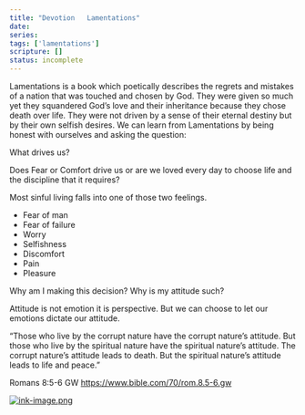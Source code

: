 ```yaml
---
title: "Devotion   Lamentations"
date: 
series: 
tags: ['lamentations']
scripture: []
status: incomplete
---
```


Lamentations is a book which poetically describes the regrets and mistakes of a nation that was touched and chosen by God. They were given so much yet they squandered God’s love and their inheritance because they chose death over life. They were not driven by a sense of their eternal destiny but by their own selfish desires. We can learn from Lamentations by being honest with ourselves and asking the question:

What drives us?

Does Fear or Comfort drive us or are we loved every day to choose life and the discipline that it requires?

Most sinful living falls into one of those two feelings.

- Fear of man
- Fear of failure
- Worry
- Selfishness
- Discomfort
- Pain
- Pleasure

Why am I making this decision?
Why is my attitude such?

Attitude is not emotion it is perspective. But we can choose to let our emotions dictate our attitude.

“Those who live by the corrupt nature have the corrupt nature’s attitude. But those who live by the spiritual nature have the spiritual nature’s attitude. The corrupt nature’s attitude leads to death. But the spiritual nature’s attitude leads to life and peace.”

‭‭Romans‬ ‭8:5-6‬ ‭GW‬‬
https://www.bible.com/70/rom.8.5-6.gw

[![ink-image.png](ink-image-3.png)](https://www.bible.com/70/rom.8.5-6.gw)